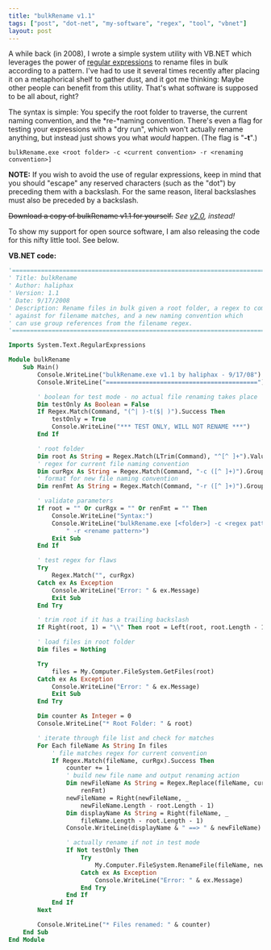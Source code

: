 ```yaml
---
title: "bulkRename v1.1"
tags: ["post", "dot-net", "my-software", "regex", "tool", "vbnet"]
layout: post
---
```


A while back (in 2008), I wrote a simple system utility with VB.NET
which leverages the power of [regular
expressions](https://www.regular-expressions.info) to rename files in
bulk according to a pattern. I've had to use it several times recently
after placing it on a metaphorical shelf to gather dust, and it got me
thinking: Maybe other people can benefit from this utility. That's what
software is supposed to be all about, right?<!--more-->

The syntax is simple: You specify the root folder to traverse, the
current naming convention, and the *re-*naming convention. There's even
a flag for testing your expressions with a "dry run", which won't
actually rename anything, but instead just shows you what _would_
happen. (The flag is "**-t**".)

    bulkRename.exe <root folder> -c <current convention> -r <renaming convention>]

**NOTE:** If you wish to avoid the use of regular expressions, keep in
mind that you should "escape" any reserved characters (such as the
"dot") by preceding them with a backslash. For the same reason, literal
backslashes must also be preceded by a backslash.

<s>Download a copy of bulkRename
v1.1 for yourself.</s> _See [v2.0](/2011/11/bulkrename-v2-0-released/), instead!_

To show my support for open source software, I am also releasing the
code for this nifty little tool. See below.

**VB.NET code:**

```vb
'===============================================================================
' Title: bulkRename
' Author: haliphax
' Version: 1.1
' Date: 9/17/2008
' Description: Rename files in bulk given a root folder, a regex to compare
' against for filename matches, and a new naming convention which
' can use group references from the filename regex.
'===============================================================================

Imports System.Text.RegularExpressions

Module bulkRename
	Sub Main()
		Console.WriteLine("bulkRename.exe v1.1 by haliphax - 9/17/08")
		Console.WriteLine("==========================================")

		' boolean for test mode - no actual file renaming takes place
		Dim testOnly As Boolean = False
		If Regex.Match(Command, "(^| )-t($| )").Success Then
			testOnly = True
			Console.WriteLine("*** TEST ONLY, WILL NOT RENAME ***")
		End If

		' root folder
		Dim root As String = Regex.Match(LTrim(Command), "^[^ ]+").Value
		' regex for current file naming convention
		Dim curRgx As String = Regex.Match(Command, "-c ([^ ]+)").Groups(1).Value
		' format for new file naming convention
		Dim renFmt As String = Regex.Match(Command, "-r ([^ ]+)").Groups(1).Value

		' validate parameters
		If root = "" Or curRgx = "" Or renFmt = "" Then
			Console.WriteLine("Syntax:")
			Console.WriteLine("bulkRename.exe [<folder>] -c <regex pattern>" & _
				" -r <rename pattern>")
			Exit Sub
		End If

		' test regex for flaws
		Try
			Regex.Match("", curRgx)
		Catch ex As Exception
			Console.WriteLine("Error: " & ex.Message)
			Exit Sub
		End Try

		' trim root if it has a trailing backslash
		If Right(root, 1) = "\\" Then root = Left(root, root.Length - 1)

		' load files in root folder
		Dim files = Nothing

		Try
			files = My.Computer.FileSystem.GetFiles(root)
		Catch ex As Exception
			Console.WriteLine("Error: " & ex.Message)
			Exit Sub
		End Try

		Dim counter As Integer = 0
		Console.WriteLine("* Root Folder: " & root)

		' iterate through file list and check for matches
		For Each fileName As String In files
			' file matches regex for current convention
			If Regex.Match(fileName, curRgx).Success Then
				counter += 1
				' build new file name and output renaming action
				Dim newFileName As String = Regex.Replace(fileName, curRgx, _
					renFmt)
				newFileName = Right(newFileName, _
					newFileName.Length - root.Length - 1)
				Dim displayName As String = Right(fileName, _
					fileName.Length - root.Length - 1)
				Console.WriteLine(displayName & " ==> " & newFileName)

				' actually rename if not in test mode
				If Not testOnly Then
					Try
						My.Computer.FileSystem.RenameFile(fileName, newFileName)
					Catch ex As Exception
						Console.WriteLine("Error: " & ex.Message)
					End Try
				End If
			End If
		Next

		Console.WriteLine("* Files renamed: " & counter)
	End Sub
End Module
```
